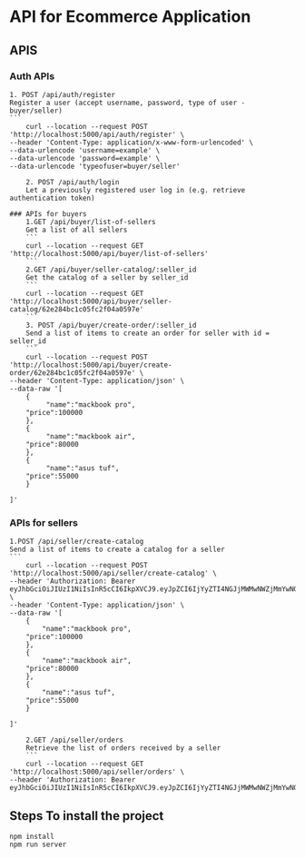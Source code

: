 # API for Ecommerce Application

## APIS
### Auth APIs
    1. POST /api/auth/register
    Register a user (accept username, password, type of user - buyer/seller)
    ```
        curl --location --request POST 'http://localhost:5000/api/auth/register' \
    --header 'Content-Type: application/x-www-form-urlencoded' \
    --data-urlencode 'username=example' \
    --data-urlencode 'password=example' \
    --data-urlencode 'typeofuser=buyer/seller'
```
    2. POST /api/auth/login
    Let a previously registered user log in (e.g. retrieve authentication token)

### APIs for buyers
    1.GET /api/buyer/list-of-sellers
    Get a list of all sellers
    ```
    curl --location --request GET 'http://localhost:5000/api/buyer/list-of-sellers'
    ```
    2.GET /api/buyer/seller-catalog/:seller_id
    Get the catalog of a seller by seller_id
    ```
    curl --location --request GET 'http://localhost:5000/api/buyer/seller-catalog/62e284bc1c05fc2f04a0597e'
    ```
    3. POST /api/buyer/create-order/:seller_id
    Send a list of items to create an order for seller with id = seller_id
    ```
    curl --location --request POST 'http://localhost:5000/api/buyer/create-order/62e284bc1c05fc2f04a0597e' \
--header 'Content-Type: application/json' \
--data-raw '[
    {
         "name":"mackbook pro",
    "price":100000
    },
    {
         "name":"mackbook air",
    "price":80000
    },
    {
         "name":"asus tuf",
    "price":55000
    }

]'
```

### APIs for sellers
    1.POST /api/seller/create-catalog
    Send a list of items to create a catalog for a seller
    ```
        curl --location --request POST 'http://localhost:5000/api/seller/create-catalog' \
    --header 'Authorization: Bearer eyJhbGciOiJIUzI1NiIsInR5cCI6IkpXVCJ9.eyJpZCI6IjYyZTI4NGJjMWMwNWZjMmYwNGEwNTk3ZSIsImlhdCI6MTY1OTAyMjE5MCwiZXhwIjoxNjYxNjE0MTkwfQ.kBT_Iamw7pJccO0BXhBaWCJXuFO6FX6vVUmSOKqnduY' \
    --header 'Content-Type: application/json' \
    --data-raw '[
        {
            "name":"mackbook pro",
        "price":100000
        },
        {
            "name":"mackbook air",
        "price":80000
        },
        {
            "name":"asus tuf",
        "price":55000
        }

    ]'
```
    2.GET /api/seller/orders
    Retrieve the list of orders received by a seller
    ```
    curl --location --request GET 'http://localhost:5000/api/seller/orders' \
--header 'Authorization: Bearer eyJhbGciOiJIUzI1NiIsInR5cCI6IkpXVCJ9.eyJpZCI6IjYyZTI4NGJjMWMwNWZjMmYwNGEwNTk3ZSIsImlhdCI6MTY1OTAyMjE5MCwiZXhwIjoxNjYxNjE0MTkwfQ.kBT_Iamw7pJccO0BXhBaWCJXuFO6FX6vVUmSOKqnduY'

```
## Steps To install the project
```
npm install
npm run server
```
